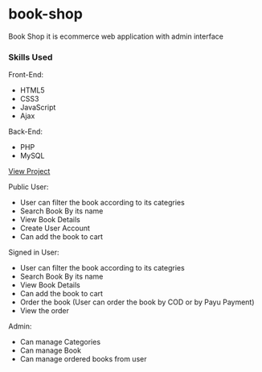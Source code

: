 # book-shop
Book Shop it is ecommerce web application with admin interface

### Skills Used

Front-End:

 - HTML5 
 - CSS3 
 - JavaScript
 - Ajax

Back-End:

- PHP
- MySQL

[View Project](https://kumarishwetha.com/book-shop/)

Public User:

- User can filter the book according to its categries
- Search Book By its name 
- View Book Details 
- Create User Account
- Can add the book to cart


Signed in User:

- User can filter the book according to its categries
- Search Book By its name 
- View Book Details 
- Can add the book to cart
- Order the book (User can order the book by COD or by Payu Payment)
- View the order

Admin:

-  Can manage Categories
-  Can manage Book
-  Can manage ordered books from user
